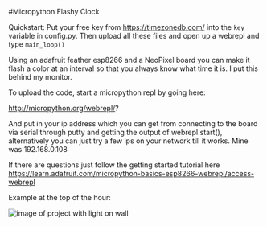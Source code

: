 #Micropython Flashy Clock

Quickstart: Put your free key from https://timezonedb.com/ into the `key` variable in config.py. Then upload all these files and open up a webrepl and type `main_loop()`

Using an adafruit feather esp8266 and a NeoPixel board you can make it flash a color at an interval so that you always know what time it is. I put this behind my monitor. 

To upload the code, start a micropython repl by going here:

http://micropython.org/webrepl/?

And put in your ip address which you can get from connecting to the board via serial through putty and getting the output of webrepl.start(), alternatively you can just try a few ips on your network till it works. Mine was 192.168.0.108 

If there are questions just follow the getting started tutorial here https://learn.adafruit.com/micropython-basics-esp8266-webrepl/access-webrepl

Example at the top of the hour:

![image of project with light on wall](http://i.imgur.com/7eMx8Jc.jpg)

